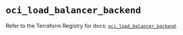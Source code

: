 # `oci_load_balancer_backend`

Refer to the Terraform Registry for docs: [`oci_load_balancer_backend`](https://registry.terraform.io/providers/oracle/oci/6.18.0/docs/resources/load_balancer_backend).
